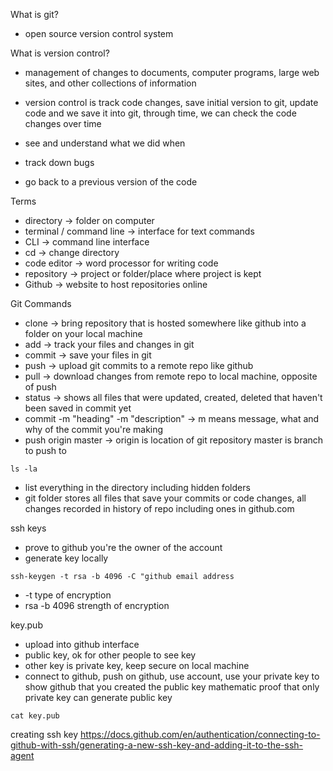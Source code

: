What is git?

- open source version control system

What is version control?

- management of changes to documents, computer programs, large web sites, and other collections of information
- version control is track code changes, save initial version to git, update code and we save it into git, through time, we can check the code changes over time

- see and understand what we did when
- track down bugs
- go back to a previous version of the code

Terms

- directory -> folder on computer
- terminal / command line -> interface for text commands
- CLI -> command line interface
- cd -> change directory
- code editor -> word processor for writing code
- repository -> project or folder/place where project is kept
- Github -> website to host repositories online

Git Commands

- clone -> bring repository that is hosted somewhere like github into a folder on your local machine
- add -> track your files and changes in git
- commit -> save your files in git
- push -> upload git commits to a remote repo like github
- pull -> download changes from remote repo to local machine, opposite of push
- status -> shows all files that were updated, created, deleted that haven't been saved in commit yet
- commit -m "heading" -m "description" -> m means message, what and why of the commit you're making
- push origin master -> origin is location of git repository master is branch to push to

`ls -la`

- list everything in the directory including hidden folders
- git folder stores all files that save your commits or code changes, all changes recorded in history of repo including ones in github.com

ssh keys

- prove to github you're the owner of the account
- generate key locally

`ssh-keygen -t rsa -b 4096 -C "github email address`

- -t type of encryption
- rsa -b 4096 strength of encryption

key.pub

- upload into github interface
- public key, ok for other people to see key
- other key is private key, keep secure on local machine
- connect to github, push on github, use account, use your private key to show github that you created the public key mathematic proof that only private key can generate public key

`cat key.pub`

creating ssh key
https://docs.github.com/en/authentication/connecting-to-github-with-ssh/generating-a-new-ssh-key-and-adding-it-to-the-ssh-agent
